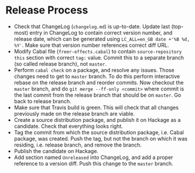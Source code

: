 Release Process
===============

* Check that ChangeLog (`changelog.md`) is up-to-date. Update last (top-most)
  entry in ChangeLog to contain correct version number, and release date, which
  can be generated using `LC_ALL=en_GB date +'%B %d, %Y'`. Make sure that
  version number references correct diff URL.
* Modify Cabal file (`freer-effects.cabal`) to contain `source-repository this`
  section with correct `tag:` value. Commit this to a separate branch (so
  called release branch), not `master`.
* Perform `cabal check` on a package, and resolve any issues. Those changes
  need to get to `master` branch. To do this perform interactive rebase on the
  release branch and reorder commits. Now checkout the `master` branch, and do
  `git merge --ff-only <commit>` where commit is the last commit from the
  release branch that should be on `master`. Go back to release branch.
* Make sure that Travis build is green. This will check that all changes
  previously made on the release branch are viable.
* Create a source distribution package, and publish it on Hackage as a
  candidate. Check that everything looks right.
* Tag the commit from which the source distribution package, i.e. Cabal
  package, was created. Push the tag, but not the branch on which it was
  residing, i.e. release branch, and remove the branch.
* Publish the candidate on Hackage.
* Add section named `Unreleased` into ChangeLog, and add a proper reference to
  a version diff. Push this change to the `master` branch.
